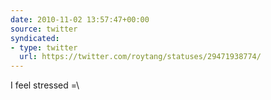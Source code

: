 ```yaml
---
date: 2010-11-02 13:57:47+00:00
source: twitter
syndicated:
- type: twitter
  url: https://twitter.com/roytang/statuses/29471938774/
---
```


I feel stressed =\